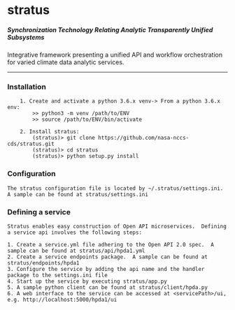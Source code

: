 # stratus
##### *Synchronization Technology Relating Analytic Transparently Unified Subsystems*

  Integrative framework presenting a unified API and workflow orchestration for varied climate data analytic services.

___
### Installation

```
    1. Create and activate a python 3.6.x venv-> From a python 3.6.x env:
        >> python3 -m venv /path/to/ENV
        >> source /path/to/ENV/bin/activate
        
    2. Install stratus:
        (stratus)> git clone https://github.com/nasa-nccs-cds/stratus.git
        (stratus)> cd stratus
        (stratus)> python setup.py install
```
       
### Configuration
    The stratus configuration file is located by ~/.stratus/settings.ini.  A sample can be found at stratus/settings.ini
### Defining a service
    Stratus enables easy construction of Open API microservices.  Defining a service api involves the following steps:
    
    1. Create a service.yml file adhering to the Open API 2.0 spec.  A sample can be found at stratus/api/hpda1.yml
    2. Create a service endpoints package.  A sample can be found at stratus/endpoints/hpda1
    3. Configure the service by adding the api name and the handler package to the settings.ini file
    4. Start up the service by executing stratus/app.py
    5. A sample python client can be found at stratus/client/hpda.py
    6. A web interface to the service can be accessed at <servicePath>/ui, e.g. http://localhost:5000/hpda1/ui
